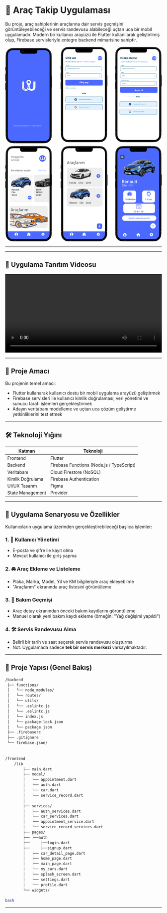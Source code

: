 # 🚗 Araç Takip Uygulaması

Bu proje, araç sahiplerinin araçlarına dair servis geçmişini görüntüleyebileceği ve servis randevusu alabileceği uçtan uca bir mobil uygulamadır. Modern bir kullanıcı arayüzü ile Flutter kullanılarak geliştirilmiş olup, Firebase servisleriyle entegre backend mimarisine sahiptir.

![Uygulama Tasarımı](figma.png)

---

---

## 🎥 Uygulama Tanıtım Videosu

<video width="100%" controls>
  <!-- Google Drive embed URL (may not work directly) -->
  <source src="https://drive.google.com/uc?export=download&id=1i4v0pnB47gqXTzbzb6HZHPV-oPw49HXl" type="video/mp4">
  Tarayıcınız video oynatmayı desteklemiyor.
</video>

---




## 📌 Proje Amacı

Bu projenin temel amacı:

- Flutter kullanarak kullanıcı dostu bir mobil uygulama arayüzü geliştirmek
- Firebase servisleri ile kullanıcı kimlik doğrulaması, veri yönetimi ve sunucu tarafı işlemleri gerçekleştirmek
- Adayın veritabanı modelleme ve uçtan uca çözüm geliştirme yetkinliklerini test etmek

---

## 🛠️ Teknoloji Yığını

| Katman | Teknoloji |
|--------|-----------|
| Frontend | Flutter |
| Backend | Firebase Functions (Node.js / TypeScript) |
| Veritabanı | Cloud Firestore (NoSQL) |
| Kimlik Doğrulama | Firebase Authentication |
| UI/UX Tasarım | Figma |
| State Management | Provider |

---

## 📱 Uygulama Senaryosu ve Özellikler

Kullanıcıların uygulama üzerinden gerçekleştirebileceği başlıca işlemler:

### 1. 👤 Kullanıcı Yönetimi
- E-posta ve şifre ile kayıt olma
- Mevcut kullanıcı ile giriş yapma

### 2. 🚘 Araç Ekleme ve Listeleme
- Plaka, Marka, Model, Yıl ve KM bilgileriyle araç ekleyebilme
- "Araçlarım" ekranında araç listesini görüntüleme

### 3. 🧾 Bakım Geçmişi
- Araç detay ekranından önceki bakım kayıtlarını görüntüleme
- Manuel olarak yeni bakım kaydı ekleme (örneğin: "Yağ değişimi yapıldı")

### 4. 🛠️ Servis Randevusu Alma
- Belirli bir tarih ve saat seçerek servis randevusu oluşturma
- Not: Uygulamada sadece **tek bir servis merkezi** varsayılmaktadır.

---

## 📂 Proje Yapısı (Genel Bakış)

```bash
/backend
 ├── functions/
 │   └── node_modules/
 │   └── routes/
 │   └── utils/
 │   └── .eslintc.js
 │   └── .eslintc.js
 │   └── index.js
 │   └── package-lock.json
 │   └── package.json
 ├── .firebaserc
 ├── .gitignore
 └── firebase.json/


/frontend
    /lib
        ├── main.dart
        ├── model/
        │   └── appointment.dart
        │   └── auth.dart
        │   └── car.dart
        │   └── service_record.dart
        │         
        ├── services/
        │   ├── auth_services.dart
        │   └── car_services.dart
        │   └── appointment_service.dart
        │   └── service_record_services.dart
        ├── pages/
        ├── ├──auth
        ├──     ├──login.dart
        ├──     ├──signup.dart
        │   ├── car_detail_page.dart
        │   ├── home_page.dart
        │   ├── main_page.dart
        │   └── my_cars.dart
        │   └── splash_screen.dart
        │   └── settings.dart
        │   └── profile.dart
        └── widgets/

bash 
```
---
